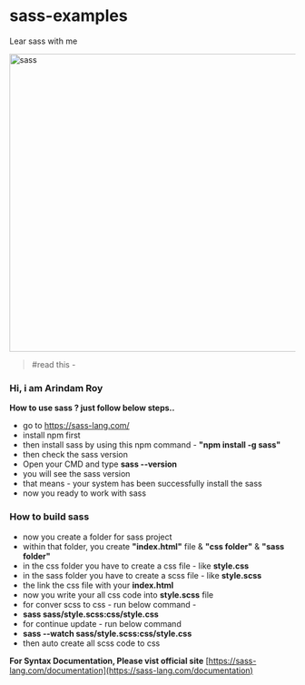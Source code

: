 # sass-examples
Lear sass with me

<img width="524" alt="sass" src="https://user-images.githubusercontent.com/24665327/117046622-8536e400-ad2e-11eb-8b83-791e15c1ddae.png">

> #read this -


### Hi, i am Arindam Roy
**How to use sass ? just follow below steps..**

+ go to <a href="https://sass-lang.com/">https://sass-lang.com/</a>
+ install npm first</li>
+ then install sass by using this npm command - <strong>"npm install -g sass"</strong>
+ then check the sass version</li>
+ Open your CMD and type <strong>sass --version</strong>
+ you will see the sass version
+ that means - your system has been successfully install the sass
+ now you ready to work with sass

### How to build sass
        
+ now you create a folder for sass project
+ within that folder, you create <strong>"index.html"</strong> file & <strong>"css folder"</strong> & <strong>"sass folder"</strong>
+ in the css folder you have to create a css file - like <strong>style.css</strong>
+ in the sass folder you have to create a scss file - like <strong>style.scss</strong>
+ the link the css file with your <strong>index.html</strong>
+ now you write your all css code into <strong>style.scss</strong> file
+ for conver scss to css - run below command - 
+ <strong>sass sass/style.scss:css/style.css</strong>
+ for continue update - run below command
+ <strong>sass --watch sass/style.scss:css/style.css</strong>
+ then auto create all scss code to css

**For Syntax Documentation, Please vist official site**
[https://sass-lang.com/documentation](https://sass-lang.com/documentation)


        
        



